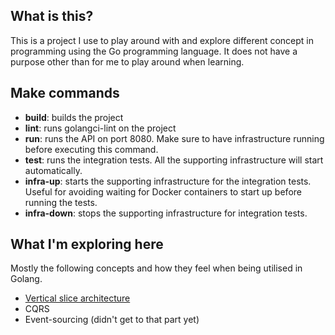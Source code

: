 ## What is this?

This is a project I use to play around with and explore different concept in programming using the 
Go programming language.
It does not have a purpose other than for me to play around when learning.

## Make commands
* **build**: builds the project
* **lint**: runs golangci-lint on the project
* **run**: runs the API on port 8080. Make sure to have infrastructure running before executing this command.
* **test**: runs the integration tests. All the supporting infrastructure will start automatically.
* **infra-up**: starts the supporting infrastructure for the integration tests. Useful for avoiding waiting for Docker
containers to start up before running the tests.
* **infra-down**: stops the supporting infrastructure for integration tests.

## What I'm exploring here
Mostly the following concepts and how they feel when being utilised in Golang.
* [Vertical slice architecture](https://www.jimmybogard.com/vertical-slice-architecture/)
* CQRS
* Event-sourcing (didn't get to that part yet)

